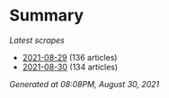 # Summary
*Latest scrapes*
* [2021-08-29](https://github.com/nuuuwan/news_lk/blob/data/news_lk.2021-08-29.json) (136 articles)
* [2021-08-30](https://github.com/nuuuwan/news_lk/blob/data/news_lk.2021-08-30.json) (134 articles)

*Generated at 08:08PM, August 30, 2021*